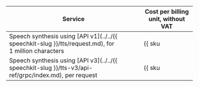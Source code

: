| Service | Cost per billing unit, without VAT |
| ----- | ----- |
| Speech synthesis using [API v1](../../{{ speechkit-slug }}/tts/request.md), for 1 million characters | {{ sku|USD|ai.speech.tts_gpu|string }} |
| Speech synthesis using [API v3](../../{{ speechkit-slug }}/tts-v3/api-ref/grpc/index.md), per request | {{ sku|USD|ai.speech.tts.dialogue_platform|string }} |